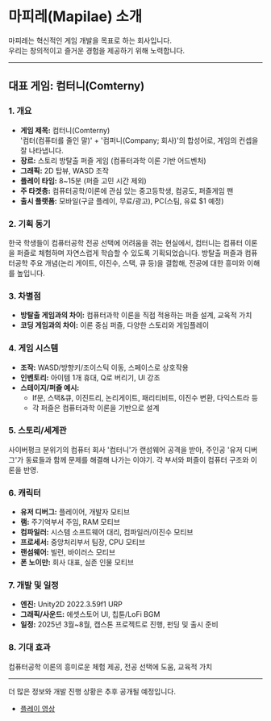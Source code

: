 # 마피레(Mapilae) 소개

마피레는 혁신적인 게임 개발을 목표로 하는 회사입니다.  
우리는 창의적이고 즐거운 경험을 제공하기 위해 노력합니다.

---

## 대표 게임: 컴터니(Comterny)

### 1. 개요

- **게임 제목:** 컴터니(Comterny)  
    '컴터(컴퓨터를 줄인 말)' + '컴퍼니(Company; 회사)'의 합성어로, 게임의 컨셉을 잘 나타냅니다.
- **장르:** 스토리 방탈출 퍼즐 게임 (컴퓨터과학 이론 기반 어드벤처)
- **그래픽:** 2D 탑뷰, WASD 조작
- **플레이 타임:** 8~15분 (퍼즐 고민 시간 제외)
- **주 타겟층:** 컴퓨터공학/이론에 관심 있는 중고등학생, 컴공도, 퍼즐게임 팬
- **출시 플랫폼:** 모바일(구글 플레이, 무료/광고), PC(스팀, 유료 $1 예정)

### 2. 기획 동기

한국 학생들이 컴퓨터공학 전공 선택에 어려움을 겪는 현실에서, 컴터니는 컴퓨터 이론을 퍼즐로 체험하며 자연스럽게 학습할 수 있도록 기획되었습니다. 방탈출 퍼즐과 컴퓨터공학 주요 개념(논리 게이트, 이진수, 스택, 큐 등)을 결합해, 전공에 대한 흥미와 이해를 높입니다.

### 3. 차별점

- **방탈출 게임과의 차이:** 컴퓨터과학 이론을 직접 적용하는 퍼즐 설계, 교육적 가치
- **코딩 게임과의 차이:** 이론 중심 퍼즐, 다양한 스토리와 게임플레이

### 4. 게임 시스템

- **조작:** WASD/방향키/조이스틱 이동, 스페이스로 상호작용
- **인벤토리:** 아이템 1개 휴대, Q로 버리기, UI 강조
- **스테이지/퍼즐 예시:**  
    - If문, 스택&큐, 이진트리, 논리게이트, 패리티비트, 이진수 변환, 다익스트라 등  
    - 각 퍼즐은 컴퓨터과학 이론을 기반으로 설계

### 5. 스토리/세계관

사이버펑크 분위기의 컴퓨터 회사 '컴터니'가 랜섬웨어 공격을 받아, 주인공 '유저 디버그'가 동료들과 함께 문제를 해결해 나가는 이야기. 각 부서와 퍼즐이 컴퓨터 구조와 이론을 반영.

### 6. 캐릭터

- **유저 디버그:** 플레이어, 개발자 모티브
- **램:** 주기억부서 주임, RAM 모티브
- **컴파일러:** 시스템 소프트웨어 대리, 컴파일러/이진수 모티브
- **프로세서:** 중앙처리부서 팀장, CPU 모티브
- **랜섬웨어:** 빌런, 바이러스 모티브
- **폰 노이만:** 회사 대표, 실존 인물 모티브

### 7. 개발 및 일정

- **엔진:** Unity2D 2022.3.59f1 URP
- **그래픽/사운드:** 에셋스토어 UI, 칩튠/LoFi BGM
- **일정:** 2025년 3월~8월, 캡스톤 프로젝트로 진행, 펀딩 및 출시 준비

### 8. 기대 효과

컴퓨터공학 이론의 흥미로운 체험 제공, 전공 선택에 도움, 교육적 가치

---

더 많은 정보와 개발 진행 상황은 추후 공개될 예정입니다.

- [플레이 영상](https://youtu.be/EaNH0OlqtsE?si=XvWOu8mSTPRS3Ka9)
